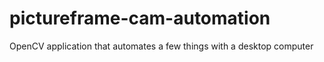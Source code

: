 pictureframe-cam-automation
===========================

OpenCV application that automates a few things with a desktop computer
